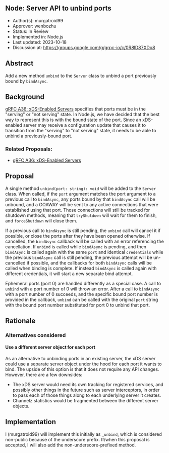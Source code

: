 Node: Server API to unbind ports
----
* Author(s): murgatroid99
* Approver: wenbozhu
* Status: In Review
* Implemented in: Node.js
* Last updated: 2023-10-18
* Discussion at: https://groups.google.com/g/grpc-io/c/0R8lD87XDo8

## Abstract

Add a new method `unbind` to the `Server` class to unbind a port previously bound by `bindAsync`.

## Background

[gRFC A36: xDS-Enabled Servers](https://github.com/grpc/proposal/blob/master/A36-xds-for-servers.md) specifies that ports must be in the "serving" or "not serving" state. In Node.js, we have decided that the best way to represent this is with the bound state of the port. Since an xDS-enabled server may receive a configuration update that causes it to transition from the "serving" to "not serving" state, it needs to be able to unbind a previously-bound port.

### Related Proposals:
* [gRFC A36: xDS-Enabled Servers](https://github.com/grpc/proposal/blob/master/A36-xds-for-servers.md)

## Proposal

A single method `unbind(port: string): void` will be added to the `Server` class. When called, if the `port` argument matches the port argument to a previous call to `bindAsync`, any ports bound by that `bindAsync` call will be unbound, and a GOAWAY will be sent to any active connections that were established using that port. Those connections will still be tracked for shutdown methods, meaning that `tryShutdown` will wait for them to finish, and `forceShutdown` will close them.

If a previous call to `bindAsync` is still pending, the `unbind` call will cancel it if possible, or close the ports after they have been opened otherwise. If cancelled, the `bindAsync` callback will be called with an error referencing the cancellation. If `unbind` is called while `bindAsync` is pending, and then `bindAsync` is called again with the same `port` and identical `credentials` while the previous `bindAsync` call is still pending, the previous attempt will be un-cancelled if possible, and the callbacks for both `bindAsync` calls will be called when binding is complete. If instead `bindAsync` is called again with different credentials, it will start a new separate bind attempt.

Ephemeral ports (port 0) are handled differently as a special case. A call to `unbind` with a port number of 0 will throw an error. After a call to `bindAsync` with a port number of 0 succeeds, and the specific bound port number is provided in the callback, `unbind` can be called with the original `port` string with the bound port number substituted for port 0 to unbind that port.

## Rationale

### Alternatives considered

#### Use a different server object for each port

As an alternative to unbinding ports in an existing server, the xDS server could use a separate server object under the hood for each port it wants to bind. The upside of this option is that it does not require any API changes. However, there are a few downsides:

 - The xDS server would need its own tracking for registered services, and possibly other things in the future such as server interceptors, in order to pass each of those things along to each underlying server it creates.
 - Channelz statistics would be fragmented between the different server objects.


## Implementation

I (murgatroid99) will implement this initially as `_unbind`, which is considered non-public because of the underscore prefix. If/when this proposal is accepted, I will also add the non-underscore-prefixed method.

